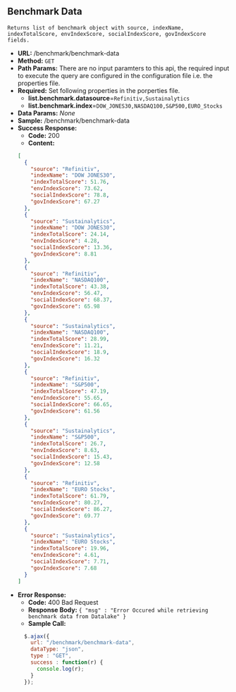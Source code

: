 **Benchmark Data**
----
	Returns list of benchmark object with source, indexName, indexTotalScore, envIndexScore, socialIndexScore, govIndexScore fields.
*   **URL:**
    /benchmark/benchmark-data	
*   **Method:**
    `GET`
*   **Path Params:**
    There are no input paramters to this api, the required input to execute the query are configured in the configuration file i.e. the properties file.
*   **Required:**
    Set following properties in the porperties file.
	* **list.benchmark.datasource**=`Refinitiv,Sustainalytics` <br />
	* **list.benchmark.index**=`DOW_JONES30,NASDAQ100,S&P500,EURO_Stocks`
*   **Data Params:**
    _None_
*   **Sample:**
    /benchmark/benchmark-data
*   **Success Response:**
    * **Code:** 200 <br />
    * **Content:** 
    ```json
    [
	  {
		"source": "Refinitiv",
		"indexName": "DOW JONES30",
		"indexTotalScore": 51.76,
		"envIndexScore": 73.62,
		"socialIndexScore": 78.8,
		"govIndexScore": 67.27
	  },
	  {
		"source": "Sustainalytics",
		"indexName": "DOW JONES30",
		"indexTotalScore": 24.14,
		"envIndexScore": 4.28,
		"socialIndexScore": 13.36,
		"govIndexScore": 8.81
	  },
	  {
		"source": "Refinitiv",
		"indexName": "NASDAQ100",
		"indexTotalScore": 43.38,
		"envIndexScore": 56.47,
		"socialIndexScore": 68.37,
		"govIndexScore": 65.98
	  },
	  {
		"source": "Sustainalytics",
		"indexName": "NASDAQ100",
		"indexTotalScore": 28.99,
		"envIndexScore": 11.21,
		"socialIndexScore": 18.9,
		"govIndexScore": 16.32
	  },
	  {
		"source": "Refinitiv",
		"indexName": "S&P500",
		"indexTotalScore": 47.19,
		"envIndexScore": 55.65,
		"socialIndexScore": 66.65,
		"govIndexScore": 61.56
	  },
	  {
		"source": "Sustainalytics",
		"indexName": "S&P500",
		"indexTotalScore": 26.7,
		"envIndexScore": 8.63,
		"socialIndexScore": 15.43,
		"govIndexScore": 12.58
	  },
	  {
		"source": "Refinitiv",
		"indexName": "EURO Stocks",
		"indexTotalScore": 61.79,
		"envIndexScore": 80.27,
		"socialIndexScore": 86.27,
		"govIndexScore": 69.77
	  },
	  {
		"source": "Sustainalytics",
		"indexName": "EURO Stocks",
		"indexTotalScore": 19.96,
		"envIndexScore": 4.61,
		"socialIndexScore": 7.71,
		"govIndexScore": 7.68
	  }
	]
    ```	
*   **Error Response:**
    *   **Code:** 400 Bad Request <br />
    *   **Response Body:** `{ "msg" : "Error Occured while retrieving benchmark data from Datalake" }`
    *   **Sample Call:**
      ```javascript
        $.ajax({
          url: "/benchmark/benchmark-data",
          dataType: "json",
          type : "GET",
          success : function(r) {
            console.log(r);
          }
        });
      ```
